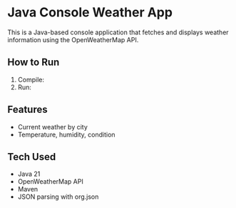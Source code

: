 # Java Console Weather App
This is a Java-based console application that fetches and displays weather information using the OpenWeatherMap API.

## How to Run
1. Compile:
2. Run:

## Features
- Current weather by city
- Temperature, humidity, condition

## Tech Used
- Java 21
- OpenWeatherMap API
- Maven
- JSON parsing with org.json
